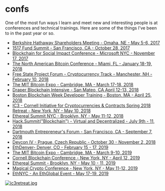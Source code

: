 # confs
One of the most fun ways I learn and meet new and interesting people is at conferences and technical trainings. Here are some of the things I’ve been to in the past year or so.

 * [Berkshire Hathaway Shareholders Meeting - Omaha, NE - May 5-6, 2017](http://www.berkshirehathaway.com/meet01/2017Meetinginfo.pdf)
 * [1517 Fund Summit - San Francisco, CA - October 28, 2017](http://www.1517fund.com/)
 * [Blockchain for Social Impact Conference - Microsoft NYC - November 17, 2017](https://www.eventbrite.com/e/blockchain-for-social-impact-conference-tickets-38602836122)
 * [The North American Bitcoin Conference - Miami, FL - January 18-19, 2018](https://btcmiami.com/)
 * [Free State Project Forum - Cryptocurrency Track - Manchester, NH - February 10, 2018](https://nhlibertyforum.com/)
 * [The MIT Bitcoin Expo - Cambridge, MA - March 17-18, 2018](http://mitbitcoinexpo.org/)
 * [Draper Blockchain Intensive - San Mateo, CA April 12-13, 2018](https://www.draperuniversity.com/executive-blockchain-program/)
 * [Boston Blockchain Week Developer Training - Boston, MA - April 25, 2018](https://developer-training.pillar.vc/)
 * [IC3 - Cornell Initiative for Cryptocurrencies & Contracts Spring 2018 Retreat - New York, NY - May 10, 2018](http://www.initc3.org/)
 * [Ethereal Summit NYC - Brooklyn, NY - May 11-12, 2018](https://etherealsummit.com/)
 * [Hack.Summit("Blockchain") - Virtual and Decentralized - July 9th - 11, 2018](https://hacksummit.org/)
 * [Dartmouth Entrepreneur's Forum - San Francisco, CA - September 7, 2018](https://dartmouthentrepreneursforum.splashthat.com/)
 * [Devcon IV - Prague, Czech Republic - October 30 - November 2, 2018](https://devcon4.ethereum.org/)
 * [EthDenver- Denver, CO - February 15 - 17, 2019](http://ethdenver.com/)
 * [The MIT Bitcoin Expo - Cambridge, MA - March 9-10, 2019](http://mitbitcoinexpo.org/)
  * [Cornell Blockchain Conference - New York, NY - April 12, 2019](https://www.cbspringconference.org/)
  * [Ethereal Summit - Brooklyn, NY - May 10 - 11, 2019](https://etherealsummit.com/)
  * [Magical Crypto Conference - New York, NY - May 11-12, 2019](https://magicalcryptoconference.com)
  * [EthNYC - An EthGlobal Event - May 17-19, 2019](https://ethglobal.co/)
  
 
[![ic3retreat.jpg](https://s7.postimg.cc/ooccxqv3f/ic3retreat.jpg)](https://postimg.cc/image/bk6sl231j/)
